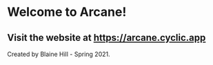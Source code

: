 # Welcome to Arcane!

## Visit the website at https://arcane.cyclic.app

Created by Blaine Hill - Spring 2021.

